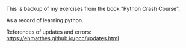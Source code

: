 This is backup of my exercises from the book "Python Crash Course".

As a record of learning python.

References of updates and errors:
https://ehmatthes.github.io/pcc/updates.html
